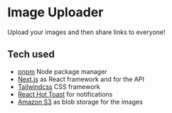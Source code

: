 # Image Uploader
Upload your images and then share links to everyone!

## Tech used
- [pnpm](https://pnpm.io/) Node package manager
- [Next.js](https://nextjs.org/) as React framework and for the API
- [Tailwindcss](https://tailwindcss.com/) CSS framework
- [React Hot Toast](https://react-hot-toast.com/) for notifications
- [Amazon S3](https://aws.amazon.com/es/s3/) as blob storage for the images
